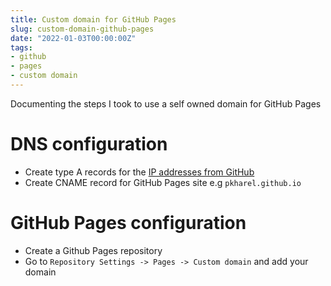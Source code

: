 ```yaml
---
title: Custom domain for GitHub Pages
slug: custom-domain-github-pages
date: "2022-01-03T00:00:00Z"
tags:
- github
- pages
- custom domain
---
```


Documenting the steps I took to use a self owned domain for GitHub Pages

# DNS configuration

* Create type A records for the [IP addresses from GitHub](https://docs.github.com/en/pages/configuring-a-custom-domain-for-your-github-pages-site/managing-a-custom-domain-for-your-github-pages-site#about-custom-domain-configuration)
* Create CNAME record for GitHub Pages site e.g `pkharel.github.io`

# GitHub Pages configuration

* Create a Github Pages repository
* Go to `Repository Settings -> Pages -> Custom domain` and add your domain
